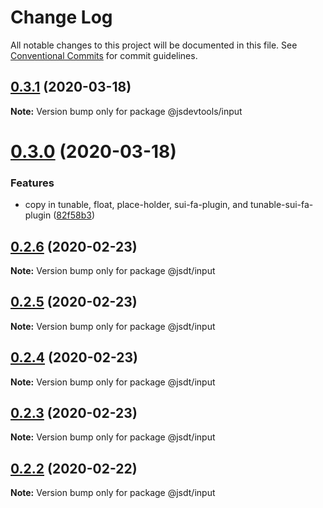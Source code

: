 # Change Log

All notable changes to this project will be documented in this file.
See [Conventional Commits](https://conventionalcommits.org) for commit guidelines.

## [0.3.1](https://github.com/jsdevtools/jsdevtools/compare/@jsdevtools/input@0.3.0...@jsdevtools/input@0.3.1) (2020-03-18)

**Note:** Version bump only for package @jsdevtools/input





# [0.3.0](https://github.com/jsdevtools/jsdevtools/compare/@jsdevtools/input@0.1.1...@jsdevtools/input@0.3.0) (2020-03-18)


### Features

* copy in tunable, float, place-holder, sui-fa-plugin, and tunable-sui-fa-plugin ([82f58b3](https://github.com/jsdevtools/jsdevtools/commit/82f58b3c12b87a845e6550180aaf8ea6cc697dcb))





## [0.2.6](https://github.com/jsdevtools/jsdevtools/compare/@jsdt/input@0.2.5...@jsdt/input@0.2.6) (2020-02-23)

**Note:** Version bump only for package @jsdt/input





## [0.2.5](https://github.com/jsdevtools/jsdevtools/compare/@jsdt/input@0.2.1...@jsdt/input@0.2.5) (2020-02-23)

**Note:** Version bump only for package @jsdt/input





## [0.2.4](https://github.com/jsdevtools/jsdevtools/compare/@jsdt/input@0.2.1...@jsdt/input@0.2.4) (2020-02-23)

**Note:** Version bump only for package @jsdt/input





## [0.2.3](https://github.com/jsdevtools/jsdevtools/compare/@jsdt/input@0.2.1...@jsdt/input@0.2.3) (2020-02-23)

**Note:** Version bump only for package @jsdt/input





## [0.2.2](https://github.com/jsdevtools/jsdevtools/compare/@jsdt/input@0.2.1...@jsdt/input@0.2.2) (2020-02-22)

**Note:** Version bump only for package @jsdt/input





                                                                                                                                                                                                                                                                                                                                                                                                                                                                                                                                                                                                                                                                                                                                                                                                                                                                                                                                                                                                                                                                                                                                                                                                                                                                                                                                                                                                                                                                                                                                                                            
